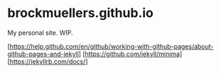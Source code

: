 # brockmuellers.github.io
My personal site. WIP.

[https://help.github.com/en/github/working-with-github-pages/about-github-pages-and-jekyll]
[https://github.com/jekyll/minima]
[https://jekyllrb.com/docs/]
